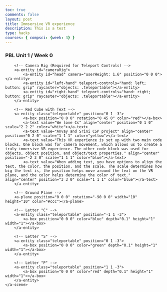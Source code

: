 ```yaml
---
toc: true
comments: false
layout: post
title: Immsersive VR experience
description: This is a test
type: hacks
courses: { compsci: {week: 3} }
---
```


### PBL Unit 1 / Week 0


<html>
<head>
    <meta name="viewport" content="width=device-width, initial-scale=1.0">
    <script src="https://aframe.io/releases/1.2.0/aframe.min.js"></script>
    <script src="https://unpkg.com/aframe-teleport-controls@4.0.1/dist/aframe-teleport-controls.min.js"></script>
</head>
<body>
    <a-scene>
        <!-- VR Camera with Teleport Controls and WASD Movement Controls -->
        <a-entity camera look-controls wasd-controls position="0 1.6 0" teleport-controls="cameraRig: #cameraRig"></a-entity>

        <!-- Camera Rig (Required for Teleport Controls) -->
        <a-entity id="cameraRig">
            <a-entity id="head" camera="userHeight: 1.6" position="0 0 0"></a-entity>
            <a-entity id="left-hand" teleport-controls="hand: left; button: grip" raycaster="objects: .teleportable"></a-entity>
            <a-entity id="right-hand" teleport-controls="hand: right; button: grip" raycaster="objects: .teleportable"></a-entity>
        </a-entity>

        <!-- Red Cube with Text -->
        <a-entity class="teleportable" position="0 1 -3">
            <a-box position="0 0 0" rotation="0 45 0" color="red"></a-box>
            <a-text value="We love Cs" align="center" position="0 1 0" scale="2 2 2" color="white"></a-text>
            <a-text value="Anvay and Srini CSP project" align="center" position="0 2 0" scale="1 1 1" color="yellow"></a-text>
            <a-text value="This VR experience is set up with two main code blocks. One block was for camera movement, which allows us to create a truly immersive VR experience. The other code block was used for objects, object position, and object/text properties." align="center" position="-2 3 0" scale="1 1 1" color="blue"></a-text>
            <a-text value="When adding text, you have options to align the text, the color, the position, and the scale. The scale determines how big the text is, the position helps move around the text on the VR plane, and the color helps determine the color of text." align="center" position="3 3 0" scale="1 1 1" color="blue"></a-text>
        </a-entity>

        <!-- Ground Plane -->
        <a-plane position="0 0 0" rotation="-90 0 0" width="10" height="10" color="#ccc"></a-plane>

        <!-- Letter "C" -->
        <a-entity class="teleportable" position="-1 1 -3">
            <a-box position="0 0 0" color="blue" depth="0.1" height="1" width="1"></a-box>
        </a-entity>

        <!-- Letter "S" -->
        <a-entity class="teleportable" position="0 1 -3">
            <a-box position="0 0 0" color="green" depth="0.1" height="1" width="1"></a-box>
        </a-entity>

        <!-- Letter "P" -->
        <a-entity class="teleportable" position="1 1 -3">
            <a-box position="0 0 0" color="red" depth="0.1" height="1" width="1"></a-box>
        </a-entity>
    </a-scene>
</body>
</html>

